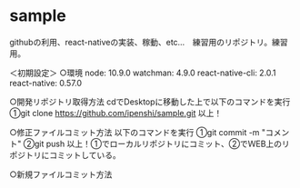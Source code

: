 # sample
githubの利用、react-nativeの実装、稼動、etc…　練習用のリポジトリ。練習用。

＜初期設定＞
○環境
  node: 10.9.0
  watchman: 4.9.0
  react-native-cli: 2.0.1
  react-native: 0.57.0

○開発リポジトリ取得方法
  cdでDesktopに移動した上で以下のコマンドを実行
    ①git clone https://github.com/ipenshi/sample.git
  以上！
  
○修正ファイルコミット方法
  以下のコマンドを実行
    ①git commit -m "コメント"
    ②git push
  以上！①でローカルリポジトリにコミット、②でＷEB上のリポジトリにコミットしている。
  
○新規ファイルコミット方法
